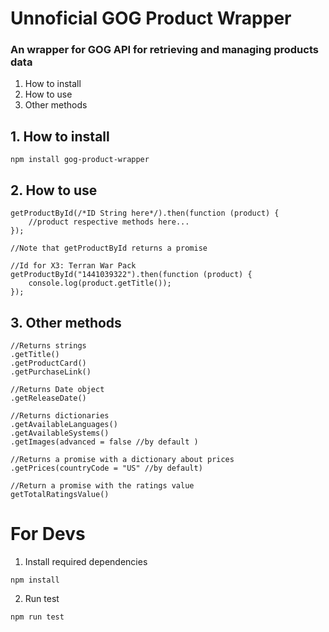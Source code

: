 # Unnoficial GOG Product Wrapper
### An wrapper for GOG API for retrieving and managing products data

1. How to install
2. How to use
3. Other methods

## 1. How to install
```
npm install gog-product-wrapper
```

## 2. How to use
```
getProductById(/*ID String here*/).then(function (product) {
    //product respective methods here...
});

```

```
//Note that getProductById returns a promise

//Id for X3: Terran War Pack
getProductById("1441039322").then(function (product) {
    console.log(product.getTitle());
});

```

## 3. Other methods

```
//Returns strings
.getTitle()
.getProductCard()
.getPurchaseLink()

//Returns Date object
.getReleaseDate()

//Returns dictionaries
.getAvailableLanguages()
.getAvailableSystems()
.getImages(advanced = false //by default )

//Returns a promise with a dictionary about prices 
.getPrices(countryCode = "US" //by default)

//Return a promise with the ratings value
getTotalRatingsValue()

```

# For Devs

1. Install required dependencies

```
npm install
```

2. Run test

```
npm run test
```
